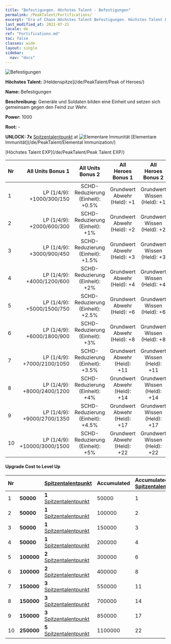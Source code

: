 ```yaml
---
title: "Befestigungen. Höchstes Talent - Befestigungen"
permalink: /PeakTalent/Fortifications/
excerpt: "Era of Chaos Höchstes Talent Befestigungen. Höchstes Talent Befestigungen. Befestigungen"
last_modified_at: 2021-07-21
locale: de
ref: "Fortifications.md"
toc: false
classes: wide
layout: single
sidebar:
  nav: "docs"
---
```


  ![Befestigungen](/images/pt/talent_1009.png)

  **Höchstes Talent:** [Heldenspitze](/de/PeakTalent/Peak of Heroes/)

  **Name:** Befestigungen

  **Beschreibung:** Generäle und Soldaten bilden eine Einheit und setzen sich gemeinsam gegen den Feind zur Wehr.

  **Power:** 1000

  **Root:** -

  **UNLOCK: 7x** [Spitzentalentpunkt](/ItemsDE/con_934/) at ![Elementare Immunität](/images/pt/talent_1004.png) [Elementare Immunität](/de/PeakTalent/Elemental Immunization/)

  [Höchstes Talent EXP](/de/PeakTalent/Peak Talent EXP/)

  | Nr | All Units Bonus 1 | All Units Bonus 2 | All Heroes Bonus 1 | All Heroes Bonus 2 |
  |:---|--------------:|:-------------:|:-------------:|:-------------:|
  | 1 | LP (1/4/9): +1000/300/150 | SCHD-Reduzierung (Einheit): +0.5% | Grundwert Abwehr (Held): +1 | Grundwert Wissen (Held): +1 |
  | 2 | LP (1/4/9): +2000/600/300 | SCHD-Reduzierung (Einheit): +1% | Grundwert Abwehr (Held): +2 | Grundwert Wissen (Held): +2 |
  | 3 | LP (1/4/9): +3000/900/450 | SCHD-Reduzierung (Einheit): +1.5% | Grundwert Abwehr (Held): +3 | Grundwert Wissen (Held): +3 |
  | 4 | LP (1/4/9): +4000/1200/600 | SCHD-Reduzierung (Einheit): +2% | Grundwert Abwehr (Held): +4 | Grundwert Wissen (Held): +4 |
  | 5 | LP (1/4/9): +5000/1500/750 | SCHD-Reduzierung (Einheit): +2.5% | Grundwert Abwehr (Held): +6 | Grundwert Wissen (Held): +6 |
  | 6 | LP (1/4/9): +6000/1800/900 | SCHD-Reduzierung (Einheit): +3% | Grundwert Abwehr (Held): +8 | Grundwert Wissen (Held): +8 |
  | 7 | LP (1/4/9): +7000/2100/1050 | SCHD-Reduzierung (Einheit): +3.5% | Grundwert Abwehr (Held): +11 | Grundwert Wissen (Held): +11 |
  | 8 | LP (1/4/9): +8000/2400/1200 | SCHD-Reduzierung (Einheit): +4% | Grundwert Abwehr (Held): +14 | Grundwert Wissen (Held): +14 |
  | 9 | LP (1/4/9): +9000/2700/1350 | SCHD-Reduzierung (Einheit): +4.5% | Grundwert Abwehr (Held): +17 | Grundwert Wissen (Held): +17 |
  | 10 | LP (1/4/9): +10000/3000/1500 | SCHD-Reduzierung (Einheit): +5% | Grundwert Abwehr (Held): +22 | Grundwert Wissen (Held): +22 |


#### Upgrade Cost to Level Up

  | Nr | <i class="fas fa-coins"/> | [Spitzentalentpunkt](/ItemsDE/con_934/) | Accumulated <i class="fas fa-coins"/> | Accumulated [Spitzentalentpunkt](/ItemsDE/con_934/) |
  |:---|:--------------|:-------------|:-------------|:-------------|
  | 1 | **50000** | **1** [Spitzentalentpunkt](/ItemsDE/con_934/) | 50000 | 1 |
  | 2 | **50000** | **1** [Spitzentalentpunkt](/ItemsDE/con_934/) | 100000 | 2 |
  | 3 | **50000** | **1** [Spitzentalentpunkt](/ItemsDE/con_934/) | 150000 | 3 |
  | 4 | **50000** | **1** [Spitzentalentpunkt](/ItemsDE/con_934/) | 200000 | 4 |
  | 5 | **100000** | **2** [Spitzentalentpunkt](/ItemsDE/con_934/) | 300000 | 6 |
  | 6 | **100000** | **2** [Spitzentalentpunkt](/ItemsDE/con_934/) | 400000 | 8 |
  | 7 | **150000** | **3** [Spitzentalentpunkt](/ItemsDE/con_934/) | 550000 | 11 |
  | 8 | **150000** | **3** [Spitzentalentpunkt](/ItemsDE/con_934/) | 700000 | 14 |
  | 9 | **150000** | **3** [Spitzentalentpunkt](/ItemsDE/con_934/) | 850000 | 17 |
  | 10 | **250000** | **5** [Spitzentalentpunkt](/ItemsDE/con_934/) | 1100000 | 22 |
